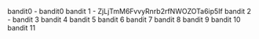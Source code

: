 bandit0 - bandit0
bandit 1 - ZjLjTmM6FvvyRnrb2rfNWOZOTa6ip5If
bandit 2 - 
bandit 3
bandit 4
bandit 5
bandit 6
bandit 7
bandit 8
bandit 9
bandit 10
bandit 11